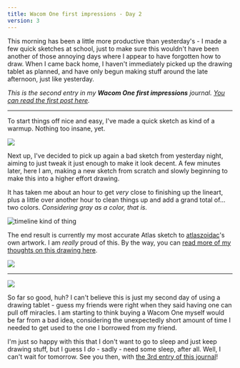 ```yaml
---
title: Wacom One first impressions - Day 2
version: 3
---
```

This morning has been a little more productive than yesterday's - I made a few quick sketches at school, just to make sure this wouldn't have been another of those annoying days where I appear to have forgotten how to draw.
When I came back home, I haven't immediately picked up the drawing tablet as planned, and have only begun making stuff around the late afternoon, just like yesterday.

*This is the second entry in my **Wacom One first impressions** journal. [You can read the first post here](/blog/2022-03-15-wacomfxp1).*

---

To start things off nice and easy, I've made a quick sketch as kind of a warmup. Nothing too insane, yet.

![](/assets/img/posts/blog/2022-03-16-wacomfxp2_1.png)

Next up, I've decided to pick up again a bad sketch from yesterday night, aiming to just tweak it just enough to make it look decent.
A few minutes later, here I am, making a new sketch from scratch and slowly beginning to make this into a higher effort drawing.

It has taken me about an hour to get *very* close to finishing up the lineart, plus a little over another hour to clean things up and add a grand total of... two colors. *Considering gray as a color, that is.*

![timeline kind of thing](/assets/img/posts/blog/2022-03-16-wacomfxp2_2.png)

The end result is currently my most accurate Atlas sketch to [atlaszoidac](https://twitter.com/atlaszoidac)'s own artwork. I am *really* proud of this. By the way, you can [read more of my thoughts on this drawing here](/artwork/2022-03-16-amongsoda).

![](/assets/img/posts/artwork/2022-03-16-amongsoda.png)

---

![](/assets/img/posts/blog/2022-03-16-wacomfxp2_3.jpg)

So far so good, huh? I can't believe this is just my second day of using a drawing tablet - guess my friends were right when they said having one can pull off miracles. I am starting to think buying a Wacom One myself would be far from a bad idea, considering the unexpectedly short amount of time I needed to get used to the one I borrowed from my friend.

I'm just so happy with this that I don't want to go to sleep and just keep drawing stuff, but I guess I *do* - sadly - need some sleep, after all. Well, I can't wait for tomorrow. See you then, with [the 3rd entry of this journal](/blog/2022-03-18-wacomfxp3)!
